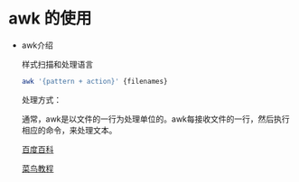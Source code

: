 # awk 的使用

- awk介绍

  样式扫描和处理语言
  ```sh
  awk '{pattern + action}' {filenames}
  ```
  处理方式：
  
   通常，awk是以文件的一行为处理单位的。awk每接收文件的一行，然后执行相应的命令，来处理文本。
  
  
  [百度百科](https://baike.baidu.com/item/Awk/3794293)
  
  [菜鸟教程](http://www.runoob.com/linux/linux-comm-awk.html)
  
  
